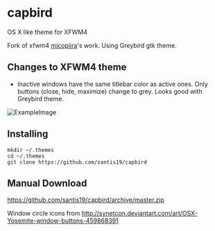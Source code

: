 # capbird

OS X like theme for XFWM4

Fork of xfwm4 [micopiira](https://github.com/micopiira/elcapitan-xfwm)'s work.
Using Greybird gtk theme.


## Changes to XFWM4 theme

* Inactive windows have the same titlebar color as active ones.
Only buttons (close, hide, maximize) change to grey. Looks good with
Greybird theme.

![ExampleImage](http://i.imgur.com/btyrrXh.png)

## Installing

    mkdir ~/.themes
    cd ~/.themes
    git clone https://github.com/santis19/capbird

## Manual Download

https://github.com/santis19/capbird/archive/master.zip

Window circle icons from http://synetcon.deviantart.com/art/OSX-Yosemite-window-buttons-459868391
